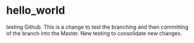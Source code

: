 # hello_world

testing Github. This is a change to test the branching and then committing of the branch into the Master.
New testing to consolidate new changes.
